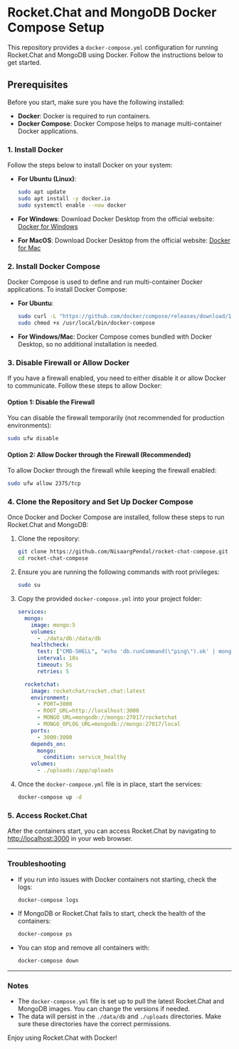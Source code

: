 # Rocket.Chat and MongoDB Docker Compose Setup

This repository provides a `docker-compose.yml` configuration for running Rocket.Chat and MongoDB using Docker. Follow the instructions below to get started.

## Prerequisites

Before you start, make sure you have the following installed:

- **Docker**: Docker is required to run containers.
- **Docker Compose**: Docker Compose helps to manage multi-container Docker applications.

### 1. Install Docker

Follow the steps below to install Docker on your system:

- **For Ubuntu (Linux)**:
  ```bash
  sudo apt update
  sudo apt install -y docker.io
  sudo systemctl enable --now docker
  ```

- **For Windows**: Download Docker Desktop from the official website: [Docker for Windows](https://www.docker.com/products/docker-desktop)

- **For MacOS**: Download Docker Desktop from the official website: [Docker for Mac](https://www.docker.com/products/docker-desktop)

### 2. Install Docker Compose

Docker Compose is used to define and run multi-container Docker applications. To install Docker Compose:

- **For Ubuntu**:
  ```bash
  sudo curl -L "https://github.com/docker/compose/releases/download/1.29.2/docker-compose-$(uname -s)-$(uname -m)" -o /usr/local/bin/docker-compose
  sudo chmod +x /usr/local/bin/docker-compose
  ```

- **For Windows/Mac**: Docker Compose comes bundled with Docker Desktop, so no additional installation is needed.

### 3. Disable Firewall or Allow Docker

If you have a firewall enabled, you need to either disable it or allow Docker to communicate. Follow these steps to allow Docker:

#### Option 1: Disable the Firewall
You can disable the firewall temporarily (not recommended for production environments):
```bash
sudo ufw disable
```

#### Option 2: Allow Docker through the Firewall (Recommended)
To allow Docker through the firewall while keeping the firewall enabled:
```bash
sudo ufw allow 2375/tcp
```

### 4. Clone the Repository and Set Up Docker Compose

Once Docker and Docker Compose are installed, follow these steps to run Rocket.Chat and MongoDB:

1. Clone the repository:
    ```bash
    git clone https://github.com/NisaargPendal/rocket-chat-compose.git
    cd rocket-chat-compose
    ```

2. Ensure you are running the following commands with root privileges:
    ```bash
    sudo su
    ```

3. Copy the provided `docker-compose.yml` into your project folder:
    ```yaml
    services:
      mongo:
        image: mongo:5
        volumes:
          - ./data/db:/data/db
        healthcheck:
          test: ["CMD-SHELL", "echo 'db.runCommand(\"ping\").ok' | mongo --quiet localhost:27017"]
          interval: 10s
          timeout: 5s
          retries: 5

      rocketchat:
        image: rocketchat/rocket.chat:latest
        environment:
          - PORT=3000
          - ROOT_URL=http://localhost:3000
          - MONGO_URL=mongodb://mongo:27017/rocketchat
          - MONGO_OPLOG_URL=mongodb://mongo:27017/local
        ports:
          - 3000:3000
        depends_on:
          mongo:
            condition: service_healthy
        volumes:
          - ./uploads:/app/uploads
    ```

4. Once the `docker-compose.yml` file is in place, start the services:
    ```bash
    docker-compose up -d
    ```

### 5. Access Rocket.Chat

After the containers start, you can access Rocket.Chat by navigating to [http://localhost:3000](http://localhost:3000) in your web browser.

---

### Troubleshooting

- If you run into issues with Docker containers not starting, check the logs:
  ```bash
  docker-compose logs
  ```

- If MongoDB or Rocket.Chat fails to start, check the health of the containers:
  ```bash
  docker-compose ps
  ```

- You can stop and remove all containers with:
  ```bash
  docker-compose down
  ```

---

### Notes

- The `docker-compose.yml` file is set up to pull the latest Rocket.Chat and MongoDB images. You can change the versions if needed.
- The data will persist in the `./data/db` and `./uploads` directories. Make sure these directories have the correct permissions.

Enjoy using Rocket.Chat with Docker!
